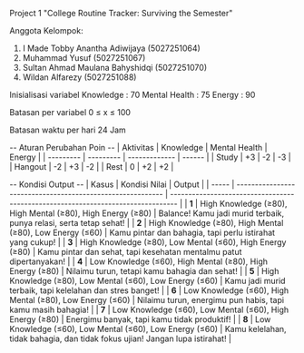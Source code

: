 Project 1
"College Routine Tracker: Surviving the Semester"

Anggota Kelompok:
1. I Made Tobby Anantha Adiwijaya (5027251064)
2. Muhammad Yusuf (5027251067)
3. Sultan Ahmad Maulana Bahyshidqi (5027251070)
4. Wildan Alfarezy (5027251088)

Inisialisasi variabel
Knowledge     : 70
Mental Health : 75
Energy        : 90

Batasan per variabel
0 ≤ x ≤ 100

Batasan waktu per hari
24 Jam

-- Aturan Perubahan Poin --
| Aktivitas | Knowledge | Mental Health | Energy |
| --------- | --------- | ------------- | ------ |
| Study     | +3        | -2            | -3     |
| Hangout   | -2        | +3            | -2     |
| Rest      | 0         | +2            | +2     |

-- Kondisi Output --
| Kasus | Kondisi Nilai                                              | Output                                                                           |
| ----- | ---------------------------------------------------------- | -------------------------------------------------------------------------------- |
| **1** | High Knowledge (≥80), High Mental (≥80), High Energy (≥80) | Balance! Kamu jadi murid terbaik, punya relasi, serta tetap sehat!               |
| **2** | High Knowledge (≥80), High Mental (≥80), Low Energy (≤60)  | Kamu pintar dan bahagia, tapi perlu istirahat yang cukup!                        |
| **3** | High Knowledge (≥80), Low Mental (≤60), High Energy (≥80)  | Kamu pintar dan sehat, tapi kesehatan mentalmu patut dipertanyakan!              |
| **4** | Low Knowledge (≤60), High Mental (≥80), High Energy (≥80)  | Nilaimu turun, tetapi kamu bahagia dan sehat!                                    |
| **5** | High Knowledge (≥80), Low Mental (≤60), Low Energy (≤60)   | Kamu jadi murid terbaik, tapi kelelahan dan stres banget!                        |
| **6** | Low Knowledge (≤60), High Mental (≥80), Low Energy (≤60)   | Nilaimu turun, energimu pun habis, tapi kamu masih bahagia!                      |
| **7** | Low Knowledge (≤60), Low Mental (≤60), High Energy (≥80)   | Energimu banyak, tapi kamu tidak produktif!                                      |
| **8** | Low Knowledge (≤60), Low Mental (≤60), Low Energy (≤60)    | Kamu kelelahan, tidak bahagia, dan tidak fokus ujian! Jangan lupa istirahat!     |